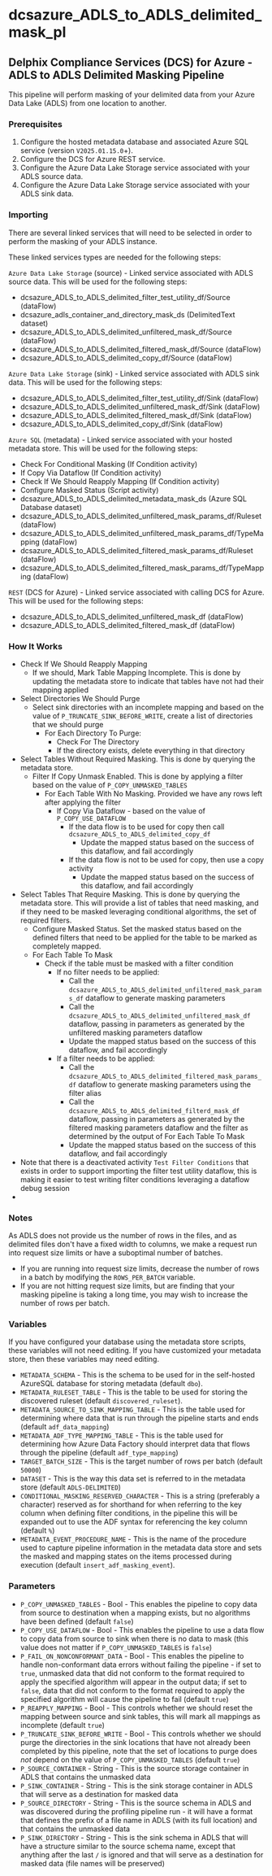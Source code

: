 # dcsazure_ADLS_to_ADLS_delimited_mask_pl
## Delphix Compliance Services (DCS) for Azure - ADLS to ADLS Delimited Masking Pipeline

This pipeline will perform masking of your delimited data from your Azure Data Lake (ADLS) from one location to another.

### Prerequisites

1. Configure the hosted metadata database and associated Azure SQL service (version `V2025.01.15.0`+).
1. Configure the DCS for Azure REST service.
1. Configure the Azure Data Lake Storage service associated with your ADLS source data.
1. Configure the Azure Data Lake Storage service associated with your ADLS sink data.


### Importing
There are several linked services that will need to be selected in order to perform the masking of your ADLS
instance.

These linked services types are needed for the following steps:

`Azure Data Lake Storage` (source) - Linked service associated with ADLS source data. This will be used for the
following steps:
* dcsazure_ADLS_to_ADLS_delimited_filter_test_utility_df/Source (dataFlow)
* dcsazure_adls_container_and_directory_mask_ds (DelimitedText dataset)
* dcsazure_ADLS_to_ADLS_delimited_unfiltered_mask_df/Source (dataFlow)
* dcsazure_ADLS_to_ADLS_delimited_filtered_mask_df/Source (dataFlow)
* dcsazure_ADLS_to_ADLS_delimited_copy_df/Source (dataFlow)

`Azure Data Lake Storage` (sink) - Linked service associated with ADLS sink data. This will be used for the
following steps:
* dcsazure_ADLS_to_ADLS_delimited_filter_test_utility_df/Sink (dataFlow)
* dcsazure_ADLS_to_ADLS_delimited_unfiltered_mask_df/Sink (dataFlow)
* dcsazure_ADLS_to_ADLS_delimited_filtered_mask_df/Sink (dataFlow)
* dcsazure_ADLS_to_ADLS_delimited_copy_df/Sink (dataFlow)

`Azure SQL` (metadata) - Linked service associated with your hosted metadata store. This will be used for the following
steps:
* Check For Conditional Masking (If Condition activity)
* If Copy Via Dataflow (If Condition activity)
* Check If We Should Reapply Mapping (If Condition activity)
* Configure Masked Status (Script activity)
* dcsazure_ADLS_to_ADLS_delimited_metadata_mask_ds (Azure SQL Database dataset)
* dcsazure_ADLS_to_ADLS_delimited_unfiltered_mask_params_df/Ruleset (dataFlow)
* dcsazure_ADLS_to_ADLS_delimited_unfiltered_mask_params_df/TypeMapping (dataFlow)
* dcsazure_ADLS_to_ADLS_delimited_filtered_mask_params_df/Ruleset (dataFlow)
* dcsazure_ADLS_to_ADLS_delimited_filtered_mask_params_df/TypeMapping (dataFlow)

`REST` (DCS for Azure) - Linked service associated with calling DCS for Azure. This will be used for the following
steps:
* dcsazure_ADLS_to_ADLS_delimited_unfiltered_mask_df (dataFlow)
* dcsazure_ADLS_to_ADLS_delimited_filtered_mask_df (dataFlow)

### How It Works
* Check If We Should Reapply Mapping
  * If we should, Mark Table Mapping Incomplete. This is done by updating the metadata store to indicate that tables
    have not had their mapping applied
* Select Directories We Should Purge
  * Select sink directories with an incomplete mapping and based on the value of `P_TRUNCATE_SINK_BEFORE_WRITE`, create
    a list of directories that we should purge 
    * For Each Directory To Purge:
      * Check For The Directory
      * If the directory exists, delete everything in that directory
* Select Tables Without Required Masking. This is done by querying the metadata store.
  * Filter If Copy Unmask Enabled. This is done by applying a filter based on the value of `P_COPY_UNMASKED_TABLES`
    * For Each Table With No Masking. Provided we have any rows left after applying the filter
      * If Copy Via Dataflow - based on the value of `P_COPY_USE_DATAFLOW`
        * If the data flow is to be used for copy then call `dcsazure_ADLS_to_ADLS_delimited_copy_df`
          * Update the mapped status based on the success of this dataflow, and fail accordingly
        * If the data flow is not to be used for copy, then use a copy activity
          * Update the mapped status based on the success of this dataflow, and fail accordingly
* Select Tables That Require Masking. This is done by querying the metadata store. This will provide a list of tables
  that need masking, and if they need to be masked leveraging conditional algorithms, the set of required filters.
  * Configure Masked Status. Set the masked status based on the defined filters that need to be applied for the table to
    be marked as completely mapped.
  * For Each Table To Mask
    * Check if the table must be masked with a filter condition
      * If no filter needs to be applied:
        * Call the `dcsazure_ADLS_to_ADLS_delimited_unfiltered_mask_params_df` dataflow to generate masking parameters
        * Call the `dcsazure_ADLS_to_ADLS_delimited_unfiltered_mask_df` dataflow, passing in parameters as generated by the
          unfiltered masking parameters dataflow
        * Update the mapped status based on the success of this dataflow, and fail accordingly
      * If a filter needs to be applied:
        * Call the `dcsazure_ADLS_to_ADLS_delimited_filtered_mask_params_df` dataflow to generate masking parameters using the
          filter alias
        * Call the `dcsazure_ADLS_to_ADLS_delimited_filterd_mask_df` dataflow, passing in parameters as generated by the filtered
          masking parameters dataflow and the filter as determined by the output of For Each Table To Mask
        * Update the mapped status based on the success of this dataflow, and fail accordingly
* Note that there is a deactivated activity `Test Filter Conditions` that exists in order to support importing the
  filter test utility dataflow, this is making it easier to test writing filter conditions leveraging a dataflow debug
  session
* 
### Notes
As ADLS does not provide us the number of rows in the files, and as delimited files don't have a fixed width to columns,
we make a request run into request size limits or have a suboptimal number of batches.
* If you are running into request size limits, decrease the number of rows in a batch by modifying the `ROWS_PER_BATCH`
  variable.
* If you are not hitting request size limits, but are finding that your masking pipeline is taking a long time, you may
  wish to increase the number of rows per batch.

### Variables

If you have configured your database using the metadata store scripts, these variables will not need editing. If you
have customized your metadata store, then these variables may need editing.

* `METADATA_SCHEMA` - This is the schema to be used for in the self-hosted AzureSQL database for storing metadata
  (default `dbo`).
* `METADATA_RULESET_TABLE` - This is the table to be used for storing the discovered ruleset (default
  `discovered_ruleset`).
* `METADATA_SOURCE_TO_SINK_MAPPING_TABLE` - This is the table used for determining where data that is run through the
  pipeline starts and ends (default `adf_data_mapping`)
* `METADATA_ADF_TYPE_MAPPING_TABLE` - This is the table used for determining how Azure Data Factory should interpret
  data that flows through the pipeline (default `adf_type_mapping`)
* `TARGET_BATCH_SIZE` - This is the target number of rows per batch (default `50000`)
* `DATASET` - This is the way this data set is referred to in the metadata store (default `ADLS-DELIMITED`)
* `CONDITIONAL_MASKING_RESERVED_CHARACTER` - This is a string (preferably a character) reserved as for shorthand for
  when referring to the key column when defining filter conditions, in the pipeline this will be expanded out to use the
  ADF syntax for referencing the key column (default `%`)
* `METADATA_EVENT_PROCEDURE_NAME` - This is the name of the procedure used to capture pipeline information in the
  metadata data store and sets the masked and mapping states on the items processed during execution
  (default `insert_adf_masking_event`).

### Parameters

* `P_COPY_UNMASKED_TABLES` - Bool - This enables the pipeline to copy data from source to destination when a mapping
  exists, but no algorithms have been defined (default `false`)
* `P_COPY_USE_DATAFLOW` - Bool - This enables the pipeline to use a data flow to copy data from source to sink when
  there is no data to mask (this value does not matter if `P_COPY_UNMASKED_TABLES` is `false`)
* `P_FAIL_ON_NONCONFORMANT_DATA` - Bool - This enables the pipeline to handle non-conformant data errors without failing
  the pipeline - if set to `true`, unmasked data that did not conform to the format required to apply the specified
  algorithm will appear in the output data; if set to `false`, data that did not conform to the format required to apply
  the specified algorithm will cause the pipeline to fail (default `true`)
* `P_REAPPLY_MAPPING` - Bool - This controls whether we should reset the mapping between source and sink tables, this
  will mark all mappings as incomplete (default `true`)
* `P_TRUNCATE_SINK_BEFORE_WRITE` - Bool - This controls whether we should purge the directories in the sink locations
  that have not already been completed by this pipeline, note that the set of locations to purge does _not_ depend on
  the value of `P_COPY_UNMASKED_TABLES` (default `true`)
* `P_SOURCE_CONTAINER` - String - This is the source storage container in ADLS that contains the unmasked data
* `P_SINK_CONTAINER` - String - This is the sink storage container in ADLS that will serve as a destination for masked
  data
* `P_SOURCE_DIRECTORY` - String - This is the source schema in ADLS and was discovered during the profiling pipeline
  run - it will have a format that defines the prefix of a file name in ADLS (with its full location) and that contains
  the unmasked data
* `P_SINK_DIRECTORY` - String - This is the sink schema in ADLS that will have a structure similar to the source schema
  name, except that anything after the last `/` is ignored and that will serve as a destination for masked data (file
  names will be preserved)
